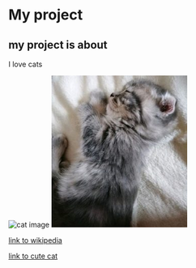 # My project
## my project is about 

I love cats 

![cat image](https://lh6.googleusercontent.com/proxy/Ww9xr0VQxCqkfdvzXgiQydT4iQDtAU4J2gyXqqRkomDX5u07SZOVHGfdb-xYTQNQjARcAtYArQhM_z3A-0Puqv1yRJqYxpFJVKKn99YxOpPRArY5)
![cats image](koti0-268x300.jpg)

[link to wikipedia](https://ru.wikipedia.org/wiki/Заглавная_страница)

[link to cute cat](koti0-268x300.jpg)
